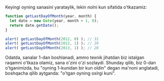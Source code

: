 Keyingi oyning sanasini yarataylik, lekin nolni kun sifatida o'tkazamiz:

```js run demo
function getLastDayOfMonth(year, month) {
  let date = new Date(year, month + 1, 0);
  return date.getDate();
}

alert( getLastDayOfMonth(2012, 0) ); // 31
alert( getLastDayOfMonth(2012, 1) ); // 29
alert( getLastDayOfMonth(2013, 1) ); // 28
```

Odatda, sanalar 1-dan boshlanadi, ammo texnik jihatdan biz istalgan raqamni o'tkaza olamiz, sana o'zini o'zi sozlaydi. Shunday qilib, biz 0-dan o'tganimizda, bu "oyning 1-kunidan bir kun oldin" degan ma'noni anglatadi, boshqacha qilib aytganda: "o'tgan oyning oxirgi kuni".